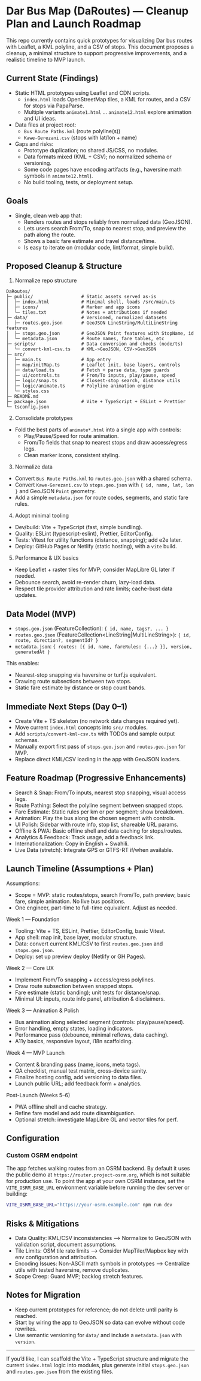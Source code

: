 # Dar Bus Map (DaRoutes) — Cleanup Plan and Launch Roadmap

This repo currently contains quick prototypes for visualizing Dar bus routes with Leaflet, a KML polyline, and a CSV of stops. This document proposes a cleanup, a minimal structure to support progressive improvements, and a realistic timeline to MVP launch.

## Current State (Findings)

- Static HTML prototypes using Leaflet and CDN scripts.
  - `index.html` loads OpenStreetMap tiles, a KML for routes, and a CSV for stops via PapaParse.
  - Multiple variants `animate1.html` … `animate12.html` explore animation and UI ideas.
- Data files at project root:
  - `Bus Route Paths.kml` (route polyline(s))
  - `Kawe-Gerezani.csv` (stops with lat/lon + name)
- Gaps and risks:
  - Prototype duplication; no shared JS/CSS, no modules.
  - Data formats mixed (KML + CSV); no normalized schema or versioning.
  - Some code pages have encoding artifacts (e.g., haversine math symbols in `animate12.html`).
  - No build tooling, tests, or deployment setup.

## Goals

- Single, clean web app that:
  - Renders routes and stops reliably from normalized data (GeoJSON).
  - Lets users search From/To, snap to nearest stop, and preview the path along the route.
  - Shows a basic fare estimate and travel distance/time.
  - Is easy to iterate on (modular code, lint/format, simple build).

## Proposed Cleanup & Structure

1) Normalize repo structure

```
DaRoutes/
├─ public/                  # Static assets served as-is
│  ├─ index.html            # Minimal shell, loads /src/main.ts
│  ├─ icons/                # Marker and app icons
│  └─ tiles.txt             # Notes + attributions if needed
├─ data/                    # Versioned, normalized datasets
│  ├─ routes.geo.json       # GeoJSON LineString/MultiLineString features
│  ├─ stops.geo.json        # GeoJSON Point features with StopName, id
│  └─ metadata.json         # Route names, fare tables, etc
├─ scripts/                 # Data conversion and checks (node/ts)
│  └─ convert-kml-csv.ts    # KML->GeoJSON, CSV->GeoJSON
├─ src/
│  ├─ main.ts               # App entry
│  ├─ map/initMap.ts        # Leaflet init, base layers, controls
│  ├─ data/load.ts          # Fetch + parse data, type guards
│  ├─ ui/controls.ts        # From/To inputs, play/pause, speed
│  ├─ logic/snap.ts         # Closest-stop search, distance utils
│  ├─ logic/animate.ts      # Polyline animation engine
│  └─ styles.css
├─ README.md
├─ package.json             # Vite + TypeScript + ESLint + Prettier
└─ tsconfig.json
```

2) Consolidate prototypes
- Fold the best parts of `animate*.html` into a single app with controls:
  - Play/Pause/Speed for route animation.
  - From/To fields that snap to nearest stops and draw access/egress legs.
  - Clean marker icons, consistent styling.

3) Normalize data
- Convert `Bus Route Paths.kml` to `routes.geo.json` with a shared schema.
- Convert `Kawe-Gerezani.csv` to `stops.geo.json` with `{ id, name, lat, lon }` and GeoJSON `Point` geometry.
- Add a simple `metadata.json` for route codes, segments, and static fare rules.

4) Adopt minimal tooling
- Dev/build: Vite + TypeScript (fast, simple bundling).
- Quality: ESLint (typescript-eslint), Prettier, EditorConfig.
- Tests: Vitest for utility functions (distance, snapping); add e2e later.
- Deploy: GitHub Pages or Netlify (static hosting), with a `vite` build.

5) Performance & UX basics
- Keep Leaflet + raster tiles for MVP; consider MapLibre GL later if needed.
- Debounce search, avoid re-render churn, lazy-load data.
- Respect tile provider attribution and rate limits; cache-bust data updates.

## Data Model (MVP)

- `stops.geo.json` (FeatureCollection<Point>): `{ id, name, tags?, ... }`
- `routes.geo.json` (FeatureCollection<LineString|MultiLineString>): `{ id, route, direction?, segmentId? }`
- `metadata.json`: `{ routes: [{ id, name, fareRules: {...} }], version, generatedAt }`

This enables:
- Nearest-stop snapping via haversine or turf.js equivalent.
- Drawing route subsections between two stops.
- Static fare estimate by distance or stop count bands.

## Immediate Next Steps (Day 0–1)

- Create Vite + TS skeleton (no network data changes required yet).
- Move current `index.html` concepts into `src/` modules.
- Add `scripts/convert-kml-csv.ts` with TODOs and sample output schemas.
- Manually export first pass of `stops.geo.json` and `routes.geo.json` for MVP.
- Replace direct KML/CSV loading in the app with GeoJSON loaders.

## Feature Roadmap (Progressive Enhancements)

- Search & Snap: From/To inputs, nearest stop snapping, visual access legs.
- Route Pathing: Select the polyline segment between snapped stops.
- Fare Estimate: Static rules per km or per segment; show breakdown.
- Animation: Play the bus along the chosen segment with controls.
- UI Polish: Sidebar with route info, stop list, shareable URL params.
- Offline & PWA: Basic offline shell and data caching for stops/routes.
- Analytics & Feedback: Track usage, add a feedback link.
- Internationalization: Copy in English + Swahili.
- Live Data (stretch): Integrate GPS or GTFS-RT if/when available.

## Launch Timeline (Assumptions + Plan)

Assumptions:
- Scope = MVP: static routes/stops, search From/To, path preview, basic fare, simple animation. No live bus positions.
- One engineer, part-time to full-time equivalent. Adjust as needed.

Week 1 — Foundation
- Tooling: Vite + TS, ESLint, Prettier, EditorConfig, basic Vitest.
- App shell: map init, base layer, modular structure.
- Data: convert current KML/CSV to first `routes.geo.json` and `stops.geo.json`.
- Deploy: set up preview deploy (Netlify or GH Pages).

Week 2 — Core UX
- Implement From/To snapping + access/egress polylines.
- Draw route subsection between snapped stops.
- Fare estimate (static banding); unit tests for distance/snap.
- Minimal UI: inputs, route info panel, attribution & disclaimers.

Week 3 — Animation & Polish
- Bus animation along selected segment (controls: play/pause/speed).
- Error handling, empty states, loading indicators.
- Performance pass (debounce, minimal reflows, data caching).
- A11y basics, responsive layout, i18n scaffolding.

Week 4 — MVP Launch
- Content & branding pass (name, icons, meta tags).
- QA checklist, manual test matrix, cross-device sanity.
- Finalize hosting config, add versioning to data files.
- Launch public URL; add feedback form + analytics.

Post-Launch (Weeks 5–6)
- PWA offline shell and cache strategy.
- Refine fare model and add route disambiguation.
- Optional stretch: investigate MapLibre GL and vector tiles for perf.

## Configuration

### Custom OSRM endpoint

The app fetches walking routes from an OSRM backend. By default it uses the
public demo at `https://router.project-osrm.org`, which is not suitable for
production use. To point the app at your own OSRM instance, set the
`VITE_OSRM_BASE_URL` environment variable before running the dev server or
building:

```bash
VITE_OSRM_BASE_URL="https://your-osrm.example.com" npm run dev
```

## Risks & Mitigations

- Data Quality: KML/CSV inconsistencies —> Normalize to GeoJSON with validation script, document assumptions.
- Tile Limits: OSM tile rate limits —> Consider MapTiler/Mapbox key with env configuration and attribution.
- Encoding Issues: Non-ASCII math symbols in prototypes —> Centralize utils with tested haversine, remove duplicates.
- Scope Creep: Guard MVP; backlog stretch features.

## Notes for Migration

- Keep current prototypes for reference; do not delete until parity is reached.
- Start by wiring the app to GeoJSON so data can evolve without code rewrites.
- Use semantic versioning for `data/` and include a `metadata.json` with `version`.

---

If you’d like, I can scaffold the Vite + TypeScript structure and migrate the current `index.html` logic into modules, plus generate initial `stops.geo.json` and `routes.geo.json` from the existing files.

